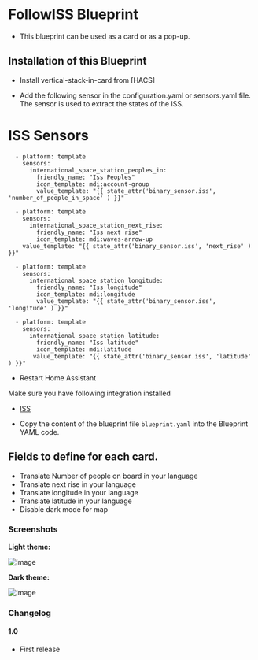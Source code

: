 # FollowISS Blueprint

- This blueprint can be used as a card or as a pop-up.

## Installation of this Blueprint

- Install vertical-stack-in-card from [HACS]

- Add the following sensor in the configuration.yaml or sensors.yaml file. The sensor is used to extract the states of the ISS. 

# ISS Sensors
          
      - platform: template
        sensors:
          international_space_station_peoples_in:
            friendly_name: "Iss Peoples"
            icon_template: mdi:account-group
            value_template: "{{ state_attr('binary_sensor.iss', 'number_of_people_in_space' ) }}"
        
      - platform: template
        sensors:
          international_space_station_next_rise:
            friendly_name: "Iss next rise"
            icon_template: mdi:waves-arrow-up
        value_template: "{{ state_attr('binary_sensor.iss', 'next_rise' ) }}"
        
      - platform: template
        sensors:
          international_space_station_longitude:
            friendly_name: "Iss longitude"
            icon_template: mdi:longitude
            value_template: "{{ state_attr('binary_sensor.iss', 'longitude' ) }}"
        
      - platform: template
        sensors:
          international_space_station_latitude:
            friendly_name: "Iss latitude"
            icon_template: mdi:latitude
           value_template: "{{ state_attr('binary_sensor.iss', 'latitude' ) }}"


- Restart Home Assistant

Make sure you have following integration installed

- [ISS](https://www.home-assistant.io/integrations/iss/)

- Copy the content of the blueprint file `blueprint.yaml` into the Blueprint YAML code.

 ## Fields to define for each card.

 - Translate Number of people on board in your language
 - Translate next rise in your language
 - Translate longitude in your language
 - Translate latitude in your language
 - Disable dark mode for map

### Screenshots
**Light theme:**<br>

![image](https://user-images.githubusercontent.com/83040228/165317639-b96d0f0b-f3f3-43a8-990b-3890c00b9fe1.jpeg)

**Dark theme:**<br>

![image](https://user-images.githubusercontent.com/83040228/165317675-fc45b237-3017-442a-baa0-46ecfa611905.jpeg)


### Changelog
#### 1.0
- First release
